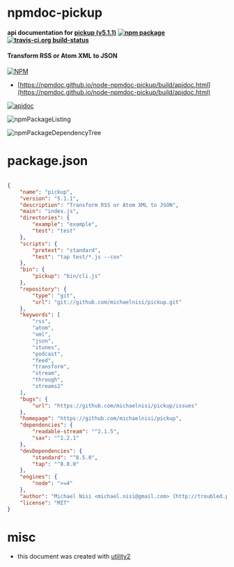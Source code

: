 # npmdoc-pickup

#### api documentation for  [pickup (v5.1.1)](https://github.com/michaelnisi/pickup)  [![npm package](https://img.shields.io/npm/v/npmdoc-pickup.svg?style=flat-square)](https://www.npmjs.org/package/npmdoc-pickup) [![travis-ci.org build-status](https://api.travis-ci.org/npmdoc/node-npmdoc-pickup.svg)](https://travis-ci.org/npmdoc/node-npmdoc-pickup)

#### Transform RSS or Atom XML to JSON

[![NPM](https://nodei.co/npm/pickup.png?downloads=true&downloadRank=true&stars=true)](https://www.npmjs.com/package/pickup)

- [https://npmdoc.github.io/node-npmdoc-pickup/build/apidoc.html](https://npmdoc.github.io/node-npmdoc-pickup/build/apidoc.html)

[![apidoc](https://npmdoc.github.io/node-npmdoc-pickup/build/screenCapture.buildCi.browser.%252Ftmp%252Fbuild%252Fapidoc.html.png)](https://npmdoc.github.io/node-npmdoc-pickup/build/apidoc.html)

![npmPackageListing](https://npmdoc.github.io/node-npmdoc-pickup/build/screenCapture.npmPackageListing.svg)

![npmPackageDependencyTree](https://npmdoc.github.io/node-npmdoc-pickup/build/screenCapture.npmPackageDependencyTree.svg)



# package.json

```json

{
    "name": "pickup",
    "version": "5.1.1",
    "description": "Transform RSS or Atom XML to JSON",
    "main": "index.js",
    "directories": {
        "example": "example",
        "test": "test"
    },
    "scripts": {
        "pretest": "standard",
        "test": "tap test/*.js --cov"
    },
    "bin": {
        "pickup": "bin/cli.js"
    },
    "repository": {
        "type": "git",
        "url": "git://github.com/michaelnisi/pickup.git"
    },
    "keywords": [
        "rss",
        "atom",
        "xml",
        "json",
        "itunes",
        "podcast",
        "feed",
        "transform",
        "stream",
        "through",
        "streams2"
    ],
    "bugs": {
        "url": "https://github.com/michaelnisi/pickup/issues"
    },
    "homepage": "https://github.com/michaelnisi/pickup",
    "dependencies": {
        "readable-stream": "^2.1.5",
        "sax": "^1.2.1"
    },
    "devDependencies": {
        "standard": "^8.5.0",
        "tap": "^8.0.0"
    },
    "engines": {
        "node": ">=4"
    },
    "author": "Michael Nisi <michael.nisi@gmail.com> (http://troubled.pro)",
    "license": "MIT"
}
```



# misc
- this document was created with [utility2](https://github.com/kaizhu256/node-utility2)
